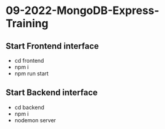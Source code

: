 # 09-2022-MongoDB-Express-Training

## Start Frontend interface
- cd frontend
- npm i
- npm run start

## Start Backend interface
- cd backend
- npm i
- nodemon server
